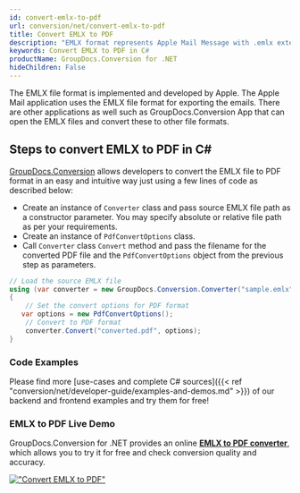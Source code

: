 ```yaml
---
id: convert-emlx-to-pdf
url: conversion/net/convert-emlx-to-pdf
title: Convert EMLX to PDF
description: "EMLX format represents Apple Mail Message with .emlx extension. Learn how to convert EMLX to PDF file programmatically in C# language using GroupDocs.Conversion for .NET library."
keywords: Convert EMLX to PDF in C#
productName: GroupDocs.Conversion for .NET
hideChildren: False
---
```


The EMLX file format is implemented and developed by Apple. The Apple Mail application uses the EMLX file format for exporting the emails. There are other applications as well such as GroupDocs.Conversion App that can open the EMLX files and convert these to other file formats.

## Steps to convert EMLX to PDF in C#

[GroupDocs.Conversion](https://products.groupdocs.com/conversion/net) allows developers to convert the EMLX file to PDF format in an easy and intuitive way just using a few lines of code as described below:

* Create an instance of `Converter` class and pass source EMLX file path as a constructor parameter. You may specify absolute or relative file path as per your requirements. 
* Create an instance of `PdfConvertOptions` class.
* Call `Converter` class `Convert` method and pass the filename for the converted PDF file and the `PdfConvertOptions` object from the previous step as parameters.

```csharp
// Load the source EMLX file
using (var converter = new GroupDocs.Conversion.Converter("sample.emlx"))
{
    // Set the convert options for PDF format
   var options = new PdfConvertOptions();
    // Convert to PDF format
    converter.Convert("converted.pdf", options);
}
```

### Code Examples

Please find more [use-cases and complete C# sources]({{< ref "conversion/net/developer-guide/examples-and-demos.md" >}}) of our backend and frontend examples and try them for free!

### EMLX to PDF Live Demo

GroupDocs.Conversion for .NET provides an online [**EMLX to PDF converter**](https://products.groupdocs.app/conversion/emlx-to-pdf), which allows you to try it for free and check conversion quality and accuracy.

[!["Convert EMLX to PDF"](conversion/net/images/convert-to-pdf/convert-emlx-to-pdf.png)](https://products.groupdocs.app/conversion/emlx-to-pdf)
